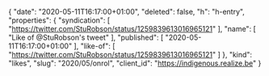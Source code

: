 {
  "date": "2020-05-11T16:17:00+01:00",
  "deleted": false,
  "h": "h-entry",
  "properties": {
    "syndication": [
      "https://twitter.com/StuRobson/status/1259839613016965121"
    ],
    "name": [
      "Like of @StuRobson's tweet"
    ],
    "published": [
      "2020-05-11T16:17:00+01:00"
    ],
    "like-of": [
      "https://twitter.com/StuRobson/status/1259839613016965121"
    ]
  },
  "kind": "likes",
  "slug": "2020/05/onrol",
  "client_id": "https://indigenous.realize.be"
}
